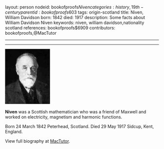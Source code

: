 layout: person
nodeid: bookofproofs$Niven
categories: history,19th-century
parentid: bookofproofs$603
tags: origin-scotland
title: Niven, William Davidson
born: 1842
died: 1917
description: Some facts about William Davidson Niven
keywords: niven, william davidson,nationality scotland
references: bookofproofs$6909
contributors: bookofproofs,@MacTutor

---


---

![Niven.jpg](https://github.com/bookofproofs/bookofproofs.github.io/blob/main/_sources/_assets/images/portraits/Niven.jpg?raw=true)

**Niven** was a Scottish mathematician who was a friend of Maxwell and worked on electricity, magnetism and harmonic functions.

Born 24 March 1842 Peterhead, Scotland. Died 29 May 1917 Sidcup, Kent, England.


View full biography at [MacTutor](https://mathshistory.st-andrews.ac.uk/Biographies/Niven/).